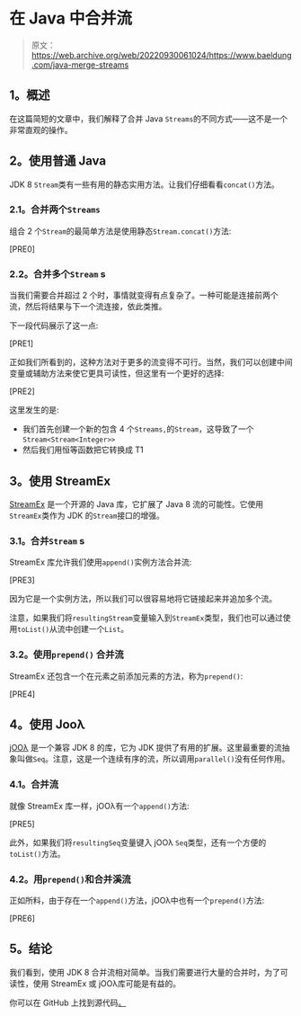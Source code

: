 # 在 Java 中合并流

> 原文：<https://web.archive.org/web/20220930061024/https://www.baeldung.com/java-merge-streams>

## **1。概述**

在这篇简短的文章中，我们解释了合并 Java `Streams`的不同方式——这不是一个非常直观的操作。

## **2。使用普通 Java**

JDK 8 `Stream`类有一些有用的静态实用方法。让我们仔细看看`concat()`方法。

### **2.1。合并两个`Streams`**

组合 2 个`Stream`的最简单方法是使用静态`Stream.concat()`方法:

[PRE0]

### **2.2。合并多个`Stream` s**

当我们需要合并超过 2 个时，事情就变得有点复杂了。一种可能是连接前两个流，然后将结果与下一个流连接，依此类推。

下一段代码展示了这一点:

[PRE1]

正如我们所看到的，这种方法对于更多的流变得不可行。当然，我们可以创建中间变量或辅助方法来使它更具可读性，但这里有一个更好的选择:

[PRE2]

这里发生的是:

*   我们首先创建一个新的包含 4 个`Streams,`的`Stream`，这导致了一个`Stream<Stream<Integer>>`
*   然后我们用恒等函数把它转换成 T1

## **3。使用 StreamEx**

[StreamEx](https://web.archive.org/web/20220930105634/https://github.com/amaembo/streamex) 是一个开源的 Java 库，它扩展了 Java 8 流的可能性。它使用`StreamEx`类作为 JDK 的`Stream`接口的增强。

### **3.1。合并`Stream` s**

StreamEx 库允许我们使用`append()`实例方法合并流:

[PRE3]

因为它是一个实例方法，所以我们可以很容易地将它链接起来并追加多个流。

注意，如果我们将`resultingStream`变量输入到`StreamEx`类型，我们也可以通过使用`toList()`从流中创建一个`List`。

### **3.2。使用`prepend()`** 合并流

StreamEx 还包含一个在元素之前添加元素的方法，称为`prepend()`:

[PRE4]

## **4。使用 Jooλ**

[jOOλ](https://web.archive.org/web/20220930105634/https://github.com/jOOQ/jOOL) 是一个兼容 JDK 8 的库，它为 JDK 提供了有用的扩展。这里最重要的流抽象叫做`Seq`。注意，这是一个连续有序的流，所以调用`parallel()`没有任何作用。

### **4.1。合并流**

就像 StreamEx 库一样，jOOλ有一个`append()`方法:

[PRE5]

此外，如果我们将`resultingSeq`变量键入 jOOλ `Seq`类型，还有一个方便的`toList()`方法。

### **4.2。用`prepend()`和**合并溪流

正如所料，由于存在一个`append()`方法，jOOλ中也有一个`prepend()`方法:

[PRE6]

## **5。结论**

我们看到，使用 JDK 8 合并流相对简单。当我们需要进行大量的合并时，为了可读性，使用 StreamEx 或 jOOλ库可能是有益的。

你可以在 GitHub 上找到源代码[。](https://web.archive.org/web/20220930105634/https://github.com/eugenp/tutorials/tree/master/libraries)